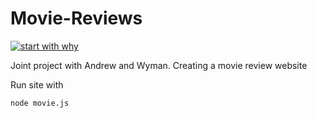 # Movie-Reviews
[![start with why](https://img.shields.io/badge/start%20with-why%3F-brightgreen.svg?style=flat)](https://www.minecraft.net/en-us)


Joint project with Andrew and Wyman. Creating a movie review website

Run site with
```
node movie.js
```

